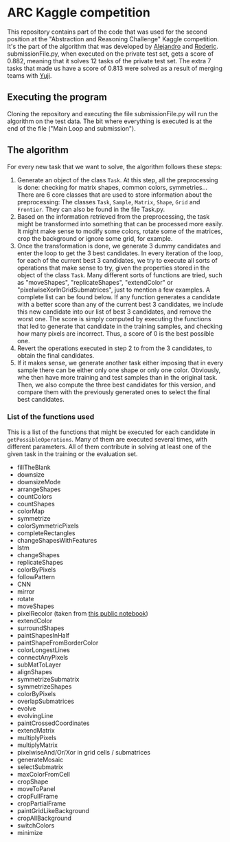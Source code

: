 # ARC Kaggle competition

This repository contains part of the code that was used for the second position at the "Abstraction and Reasoning Challenge" Kaggle competition. It's the part of the algorithm that was developed by [Alejandro](https://github.com/alejandrodemiquel) and [Roderic](https://github.com/RodericGuigoCorominas). submissionFile.py, when executed on the private test set, gets a score of 0.882, meaning that it solves 12 tasks of the private test set. The extra 7 tasks that made us have a score of 0.813 were solved as a result of merging teams with [Yuji](https://github.com/yujiariyasu).

## Executing the program
Cloning the repository and executing the file submissionFile.py will run the algorithm on the test data. The bit where everything is executed is at the end of the file ("Main Loop and submission").

## The algorithm

For every new task that we want to solve, the algorithm follows these steps:
1. Generate an object of the class `Task`. At this step, all the preprocessing is done: checking for matrix shapes, common colors, symmetries... There are 6 core classes that are used to store information about the preprocessing: The classes `Task`, `Sample`, `Matrix`, `Shape`, `Grid` and `Frontier`. They can also be found in the file Task.py. 
2. Based on the information retrieved from the preprocessing, the task might be transformed into something that can be processed more easily. It might make sense to modify some colors, rotate some of the matrices, crop the background or ignore some grid, for example.
3. Once the transformation is done, we generate 3 dummy candidates and enter the loop to get the 3 best candidates. In every iteration of the loop, for each of the current best 3 candidates, we try to execute all sorts of operations that make sense to try, given the properties stored in the object of the class `Task`. Many different sorts of functions are tried, such as "moveShapes", "replicateShapes", "extendColor" or "pixelwiseXorInGridSubmatrices", just to mention a few examples. A complete list can be found below. If any function generates a candidate with a better score than any of the current best 3 candidates, we include this new candidate into our list of best 3 candidates, and remove the worst one. The score is simply computed by executing the functions that led to generate that candidate in the training samples, and checking how many pixels are incorrect. Thus, a score of 0 is the best possible one.
4. Revert the operations executed in step 2 to from the 3 candidates, to obtain the final candidates.
5. If it makes sense, we generate another task either imposing that in every sample there can be either only one shape or only one color. Obviously, whe then have more training and test samples than in the original task. Then, we also compute the three best candidates for this version, and compare them with the previously generated ones to select the final best candidates.

### List of the functions used
This is a list of the functions that might be executed for each candidate in `getPossibleOperations`. Many of them are executed several times, with different parameters. All of them contribute in solving at least one of the given task in the training or the evaluation set.
- fillTheBlank
- downsize
- downsizeMode
- arrangeShapes
- countColors
- countShapes
- colorMap
- symmetrize
- colorSymmetricPixels
- completeRectangles
- changeShapesWithFeatures
- lstm
- changeShapes
- replicateShapes
- colorByPixels
- followPattern
- CNN
- mirror
- rotate
- moveShapes
- pixelRecolor (taken from [this public notebook](https://www.kaggle.com/szabo7zoltan/colorandcountingmoduloq))
- extendColor
- surroundShapes
- paintShapesInHalf
- paintShapeFromBorderColor
- colorLongestLines
- connectAnyPixels
- subMatToLayer
- alignShapes
- symmetrizeSubmatrix
- symmetrizeShapes
- colorByPixels
- overlapSubmatrices
- evolve
- evolvingLine
- paintCrossedCoordinates
- extendMatrix
- multiplyPixels
- multiplyMatrix
- pixelwiseAnd/Or/Xor in grid cells / submatrices
- generateMosaic
- selectSubmatrix
- maxColorFromCell
- cropShape
- moveToPanel
- cropFullFrame
- cropPartialFrame
- paintGridLikeBackground
- cropAllBackground
- switchColors
- minimize
